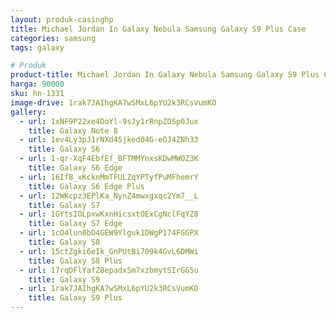 ```yaml
---
layout: produk-casinghp
title: Michael Jordan In Galaxy Nebula Samsung Galaxy S9 Plus Case
categories: samsung
tags: galaxy

# Produk
product-title: Michael Jordan In Galaxy Nebula Samsung Galaxy S9 Plus Case
harga: 90000
sku: hn-1331
image-drive: 1rak7JAIhgKA7wSMxL6pYU2k3RCsVumKO
gallery:
  - url: 1xNF9P22xe4DoYl-9sJy1rRnpZOSp0Jux
    title: Galaxy Note 8
  - url: 1ev4Ly3pJ1rNXd4Sjked04G-eOJ4ZNh33
    title: Galaxy S6
  - url: 1-qr-XqF4EbfEf_BFTMMYnxsKDwMWOZ3K
    title: Galaxy S6 Edge
  - url: 16IfB_xKcknMmTFULZqYPTyfPuMFhemrY
    title: Galaxy S6 Edge Plus
  - url: 12WKcpz3EPlKa_NynZ4mwxgxqc2Ym7__L
    title: Galaxy S7
  - url: 1GYtsIOLpxwKxnHicsxtOExCgNclFqYZ8
    title: Galaxy S7 Edge
  - url: 1cO4lun0bD4GEW9Ylguk1DWgP174FGGPX
    title: Galaxy S8
  - url: 15ctZgki6eIk_GnPUtBi709k4GvL6DMWi
    title: Galaxy S8 Plus
  - url: 17rqDFlYafZ8epadxSm7xzbmytSIrGG5u
    title: Galaxy S9
  - url: 1rak7JAIhgKA7wSMxL6pYU2k3RCsVumKO
    title: Galaxy S9 Plus
---
```

